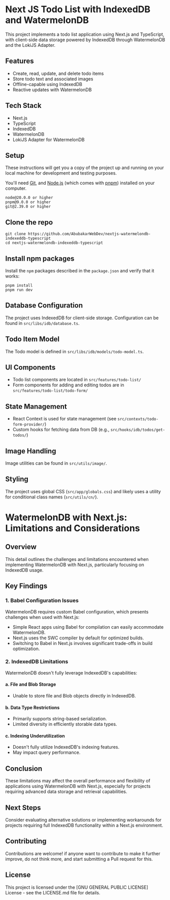 # Next JS Todo List with IndexedDB and WatermelonDB

This project implements a todo list application using Next.js and TypeScript, with client-side data storage powered by IndexedDB through WatermelonDB and the LokiJS Adapter.

## Features

- Create, read, update, and delete todo items
- Store todo text and associated images
- Offline-capable using IndexedDB
- Reactive updates with WatermelonDB

## Tech Stack

- Next.js
- TypeScript
- IndexedDB
- WatermelonDB
- LokiJS Adapter for WatermelonDB

## Setup

These instructions will get you a copy of the project up and running on your local machine for development and testing purposes.

You'll need [Git](https://git-scm.com), and [Node.js](https://nodejs.org/en/download/) (which comes with [pnpm](https://pnpm.io)) installed on your computer.

```
node@20.0.0 or higher
pnpm@9.0.0 or higher
git@2.39.0 or higher
```

## Clone the repo

```shell
git clone https://github.com/AbubakarWebDev/nextjs-watermelondb-indexeddb-typescript
cd nextjs-watermelondb-indexeddb-typescript
```

## Install npm packages

Install the `npm` packages described in the `package.json` and verify that it works:

```shell
pnpm install
pnpm run dev
```

## Database Configuration

The project uses IndexedDB for client-side storage. Configuration can be found in `src/libs/idb/database.ts`.

## Todo Item Model

The Todo model is defined in `src/libs/idb/models/todo-model.ts`.

## UI Components

- Todo list components are located in `src/features/todo-list/`
- Form components for adding and editing todos are in `src/features/todo-list/todo-form/`

## State Management

- React Context is used for state management (see `src/contexts/todo-form-provider/`)
- Custom hooks for fetching data from DB (e.g., `src/hooks/idb/todos/get-todos/`)

## Image Handling

Image utilities can be found in `src/utils/image/`.

## Styling

The project uses global CSS (`src/app/globals.css`) and likely uses a utility for conditional class names (`src/utils/cn/`).

# WatermelonDB with Next.js: Limitations and Considerations

## Overview

This detail outlines the challenges and limitations encountered when implementing WatermelonDB with Next.js, particularly focusing on IndexedDB usage.

## Key Findings

### 1. Babel Configuration Issues

WatermelonDB requires custom Babel configuration, which presents challenges when used with Next.js:

- Simple React apps using Babel for compilation can easily accommodate WatermelonDB.
- Next.js uses the SWC compiler by default for optimized builds.
- Switching to Babel in Next.js involves significant trade-offs in build optimization.

### 2. IndexedDB Limitations

WatermelonDB doesn't fully leverage IndexedDB's capabilities:

#### a. File and Blob Storage

- Unable to store file and Blob objects directly in IndexedDB.

#### b. Data Type Restrictions

- Primarily supports string-based serialization.
- Limited diversity in efficiently storable data types.

#### c. Indexing Underutilization

- Doesn't fully utilize IndexedDB's indexing features.
- May impact query performance.

## Conclusion

These limitations may affect the overall performance and flexibility of applications using WatermelonDB with Next.js, especially for projects requiring advanced data storage and retrieval capabilities.

## Next Steps

Consider evaluating alternative solutions or implementing workarounds for projects requiring full IndexedDB functionality within a Next.js environment.

## Contributing

Contributions are welcome! if anyone want to contribute to make it further improve, do not think more, and start submitting a Pull request for this.

## License

This project is licensed under the [GNU GENERAL PUBLIC LICENSE] License - see the LICENSE.md file for details.
